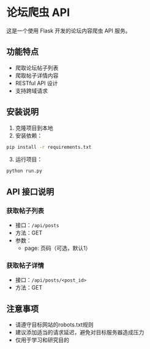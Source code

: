 # 论坛爬虫 API

这是一个使用 Flask 开发的论坛内容爬虫 API 服务。

## 功能特点

- 爬取论坛帖子列表
- 爬取帖子详情内容
- RESTful API 设计
- 支持跨域请求

## 安装说明

1. 克隆项目到本地
2. 安装依赖：
```bash
pip install -r requirements.txt
```

3. 运行项目：
```bash
python run.py
```

## API 接口说明

### 获取帖子列表
- 接口：`/api/posts`
- 方法：GET
- 参数：
  - page: 页码（可选，默认1）

### 获取帖子详情
- 接口：`/api/posts/<post_id>`
- 方法：GET

## 注意事项

- 请遵守目标网站的robots.txt规则
- 建议添加适当的请求延迟，避免对目标服务器造成压力
- 仅用于学习和研究目的
